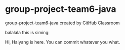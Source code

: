 # group-project-team6-java
group-project-team6-java created by GitHub Classroom


balalala
this is siming









Hi, Haiyang is here. You can commit whatever you what.
